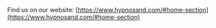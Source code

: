 Find us on our website: [https://www.hypnosand.com/#home-section](https://www.hypnosand.com/#home-section)
